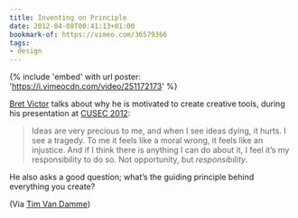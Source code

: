 ```yaml
---
title: Inventing on Principle
date: 2012-04-08T00:41:13+01:00
bookmark-of: https://vimeo.com/36579366
tags:
- design
---
```

{% include 'embed' with url
  poster: 'https://i.vimeocdn.com/video/251172173'
%}

[Bret Victor][1] talks about why he is motivated to create creative tools, during his presentation at [CUSEC 2012][2]:

> Ideas are very precious to me, and when I see ideas dying, it hurts. I see a tragedy. To me it feels like a moral wrong, it feels like an injustice. And if I think there is anything I can do about it, I feel it’s my responsibility to do so. Not opportunity, but *responsibility*.

He also asks a good question; what’s the guiding principle behind everything you create?

(Via [Tim Van Damme][3])

[1]: http://worrydream.com/
[2]: https://2012.cusec.net
[3]: https://maxvoltar.com/archive/inventing-on-principle
